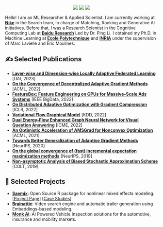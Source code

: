 <p align="center">
  <a href="https://twitter.com/BelhalK"><img src="https://img.shields.io/badge/Follow%20on%20X-1DA1F2?style=flat&logo=Twitter&logoColor=white"/></a>
  <a href="https://belhal.github.io"><img src="https://img.shields.io/badge/Personal%20Page-607D8B?style=flat&logo=earth&logoColor=white"/></a>
  <a href="https://www.linkedin.com/in/belhal-karimi"><img src="https://img.shields.io/badge/LinkedIn-2867B2?style=flat&logo=LinkedIn&logoColor=white"/></a>
</p>

<!-- <div align="center">
  <p align="center">
    🐤 <a href="https://twitter.com/BelhalK">Follow me on X</a> • 
    💻 <a href="https://belhal.github.io/">Personal Page</a> • 
    👨‍💻 <a href="https://www.linkedin.com/in/belhal-karimi">LinkedIn</a>
  </p>
</div>
<br/> -->

Hello! I am an ML Researcher & Applied Scientist.
I am currently working at [**Nike**](https://jobs.nike.com/fr/insights-and-analytics) in the Search team, in charge of Matching, Ranking and Generative AI initiatives. Before that, I was a Research Scientist in the Cognitive Computing Lab at [**Baidu Research**](http://research.baidu.com/) Led by Dr. Ping Li.
I obtained my Ph.D. in Machine Learning at [**Ecole Polytechnique**](https://portail.polytechnique.edu/cmap/fr?lang=en) and [**INRIA**](https://team.inria.fr/xpop/fr/) under the supervision of Marc Lavielle and Eric Moulines.

## ✍ Selected Publications

<!-- * [**Layer-wise and Dimension-wise Locally Adaptive Federated Learning**](https://openreview.net/pdf?id=Q06wKxnHRv). Published at The Conference on Uncertainty in Artificial Intelligence (UAI), 2023.

* [**On the Convergence of Decentralized Adaptive Gradient Methods**](https://proceedings.mlr.press/v189/chen23b/chen23b.pdf). Published at The Asian Conference on Machine Learning (ACML), 2022.

* [**On Distributed Adaptive Optimization with Gradient Compression**](https://openreview.net/pdf?id=CI-xXX9dg9l). Published at The International Conference on Learning Representations (ICLR), 2022.

* [**Dual Energy-Flow Enhanced Graph Neural Network for Visual Question Answering**](https://ieeexplore.ieee.org/document/9859766). Published at The International Conference on Multimedia and Expo (ICME), 2022.

* [**Towards Better Generalization of Adaptive Gradient Methods**](https://proceedings.neurips.cc/paper/2020/file/08fb104b0f2f838f3ce2d2b3741a12c2-Paper.pdf). Published at Advances in Neural Information Processing Systems (NeurIPS), 2020. -->


* [**Layer-wise and Dimension-wise Locally Adaptive Federated Learning**](https://openreview.net/pdf?id=Q06wKxnHRv) [UAI, 2023]
* [**On the Convergence of Decentralized Adaptive Gradient Methods**](https://proceedings.mlr.press/v189/chen23b/chen23b.pdf) [ACML, 2022]
* [**FeatureBox: Feature Engineering on GPUs for Massive-Scale Ads Systems**](https://arxiv.org/pdf/2210.07768) [IEEE BigData, 2022]
* [**On Distributed Adaptive Optimization with Gradient Compression**](https://openreview.net/pdf?id=CI-xXX9dg9l) [ICLR, 2022]
* [**Variational Flow Graphical Model**](https://dl.acm.org/doi/abs/10.1145/3534678.3539450) [KDD, 2022]
* [**Dual Energy-Flow Enhanced Graph Neural Network for Visual Question Answering**](https://ieeexplore.ieee.org/document/9859766) [ICME, 2022]
* [**An Optimistic Acceleration of AMSGrad for Nonconvex Optimization**](https://proceedings.mlr.press/v157/wang21c/wang21c.pdf) [ACML, 2021]
* [**Towards Better Generalization of Adaptive Gradient Methods**](https://proceedings.neurips.cc/paper/2020/file/08fb104b0f2f838f3ce2d2b3741a12c2-Paper.pdf) [NeurIPS, 2020]
* [**On the global convergence of (fast) incremental expectation maximization methods**](https://proceedings.neurips.cc/paper/2019/file/a14ac55a4f27472c5d894ec1c3c743d2-Paper.pdf) [NeurIPS, 2019]
* [**Non-asymptotic Analysis of Biased Stochastic Approximation Scheme**](https://proceedings.mlr.press/v99/karimi19a/karimi19a.pdf) [COLT, 2019]


## 🚀 Selected Projects

* [**Saemix**](https://github.com/saemixdevelopment/saemixextension): Open Source R package for nonlinear mixed effects modeling. [[Project Page]](https://saemixr.github.io/) [[Case Studies]](https://saemixdevelopment.github.io/saemix_bookdown/casestudies.html)
* [**Brainattic**](https://famm-group.com/start-up/brainattic/): Video search engine and automatic trailer generation using Embeddings-based modeling.
* [**Monk AI**](https://monk.ai/): AI Powered Vehicle Inspection solutions for the automotive, insurance and mobility markets.
